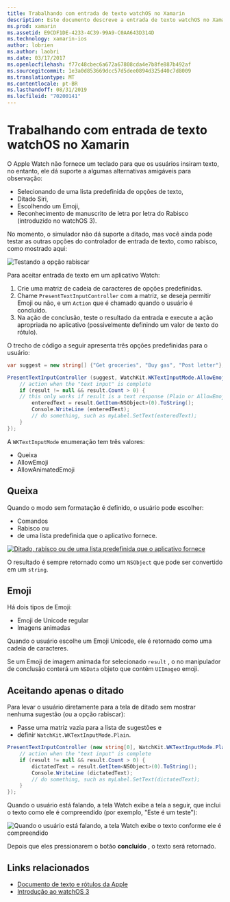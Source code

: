 ```yaml
---
title: Trabalhando com entrada de texto watchOS no Xamarin
description: Este documento descreve a entrada de texto watchOS no Xamarin. Ele aborda o método PresentTextInputController, scribbling, texto sem formatação, emojis e ditado.
ms.prod: xamarin
ms.assetid: E9CDF1DE-4233-4C39-99A9-C0AA643D314D
ms.technology: xamarin-ios
author: lobrien
ms.author: laobri
ms.date: 03/17/2017
ms.openlocfilehash: f77c48cbec6a672a67808cda4e7b8fe887b492af
ms.sourcegitcommit: 1e3a0d853669dcc57d5dee0894d325d40c7d8009
ms.translationtype: MT
ms.contentlocale: pt-BR
ms.lasthandoff: 08/31/2019
ms.locfileid: "70200141"
---
```

# <a name="working-with-watchos-text-input-in-xamarin"></a>Trabalhando com entrada de texto watchOS no Xamarin

O Apple Watch não fornece um teclado para que os usuários insiram texto, no entanto, ele dá suporte a algumas alternativas amigáveis para observação:

- Selecionando de uma lista predefinida de opções de texto,
- Ditado Siri,
- Escolhendo um Emoji,
- Reconhecimento de manuscrito de letra por letra do Rabisco (introduzido no watchOS 3).

No momento, o simulador não dá suporte a ditado, mas você ainda pode testar as outras opções do controlador de entrada de texto, como rabisco, como mostrado aqui:

![](text-input-images/textinput-sml.png "Testando a opção rabiscar")

Para aceitar entrada de texto em um aplicativo Watch:

1. Crie uma matriz de cadeia de caracteres de opções predefinidas.
2. Chame `PresentTextInputController` com a matriz, se deseja permitir Emoji ou não, e um `Action` que é chamado quando o usuário é concluído.
3. Na ação de conclusão, teste o resultado da entrada e execute a ação apropriada no aplicativo (possivelmente definindo um valor de texto do rótulo).

O trecho de código a seguir apresenta três opções predefinidas para o usuário:

```csharp
var suggest = new string[] {"Get groceries", "Buy gas", "Post letter"};

PresentTextInputController (suggest, WatchKit.WKTextInputMode.AllowEmoji, (result) => {
    // action when the "text input" is complete
    if (result != null && result.Count > 0) {
    // this only works if result is a text response (Plain or AllowEmoji)
        enteredText = result.GetItem<NSObject>(0).ToString();
        Console.WriteLine (enteredText);
        // do something, such as myLabel.SetText(enteredText);
    }
});
```

A `WKTextInputMode` enumeração tem três valores:

- Queixa
- AllowEmoji
- AllowAnimatedEmoji

## <a name="plain"></a>Queixa

Quando o modo sem formatação é definido, o usuário pode escolher:

- Comandos
- Rabisco ou
- de uma lista predefinida que o aplicativo fornece.

[![](text-input-images/plain-scribble-sml.png "Ditado, rabisco ou de uma lista predefinida que o aplicativo fornece")](text-input-images/plain-scribble.png#lightbox)

O resultado é sempre retornado como um `NSObject` que pode ser convertido em um `string`.

## <a name="emoji"></a>Emoji

Há dois tipos de Emoji:

- Emoji de Unicode regular
- Imagens animadas

Quando o usuário escolhe um Emoji Unicode, ele é retornado como uma cadeia de caracteres.

Se um Emoji de imagem animada for selecionado `result` , o no manipulador de conclusão conterá um `NSData` objeto que contém `UIImage`o emoji.

## <a name="accepting-dictation-only"></a>Aceitando apenas o ditado

Para levar o usuário diretamente para a tela de ditado sem mostrar nenhuma sugestão (ou a opção rabiscar):

- Passe uma matriz vazia para a lista de sugestões e
- definir `WatchKit.WKTextInputMode.Plain`.

```csharp
PresentTextInputController (new string[0], WatchKit.WKTextInputMode.Plain, (result) => {
    // action when the "text input" is complete
    if (result != null && result.Count > 0) {
        dictatedText = result.GetItem<NSObject>(0).ToString();
        Console.WriteLine (dictatedText);
        // do something, such as myLabel.SetText(dictatedText);
    }
});
```

Quando o usuário está falando, a tela Watch exibe a tela a seguir, que inclui o texto como ele é compreendido (por exemplo, "Este é um teste"):

![](text-input-images/dictation.png "Quando o usuário está falando, a tela Watch exibe o texto conforme ele é compreendido")

Depois que eles pressionarem o botão **concluído** , o texto será retornado.



## <a name="related-links"></a>Links relacionados

- [Documento de texto e rótulos da Apple](https://developer.apple.com/library/ios/documentation/General/Conceptual/WatchKitProgrammingGuide/TextandLabels.html)
- [Introdução ao watchOS 3](~/ios/watchos/platform/introduction-to-watchos3/index.md)
